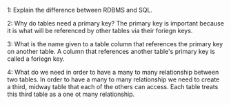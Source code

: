 1: Explain the difference between RDBMS and SQL.

2: Why do tables need a primary key?
The primary key is important because it is what will be referenced by other tables via their foriegn keys.

3: What is the name given to a table column that references the primary key on another table.
A column that references another table's primary key is called a foriegn key.

4: What do we need in order to have a many to many relationship between two tables.
In order to have a many to many relationship we need to create a third, midway table that each of the others can access. Each table treats this third table as a one ot many relationship.
